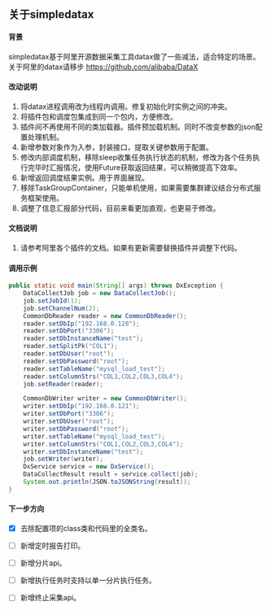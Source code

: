 ## 关于simpledatax
#### 背景
simpledatax基于阿里开源数据采集工具datax做了一些减法，适合特定的场景。关于阿里的datax请移步 https://github.com/alibaba/DataX  

#### 改动说明
1. 将datax进程调用改为线程内调用。修复初始化时实例之间的冲突。
2. 将插件包和调度包集成到同一个包内，方便修改。
3. 插件间不再使用不同的类加载器。插件预加载机制。同时不改变参数的json配置处理机制。
4. 新增参数对象作为入参，封装接口，提取关键参数用于配置。
5. 修改内部调度机制，移除sleep收集任务执行状态的机制，修改为各个任务执行完毕时汇报情况，使用Future获取返回结果，可以稍微提高下效率。
6. 新增返回调度结果实例。用于界面展现。
7. 移除TaskGroupContainer，只能单机使用，如果需要集群建议结合分布式服务框架使用。
8. 调整了信息汇报部分代码，目前来看更加直观，也更易于修改。

#### 文档说明
1. 请参考阿里各个插件的文档。如果有更新需要替换插件并调整下代码。

#### 调用示例
```java
public static void main(String[] args) throws DxException {
    DataCollectJob job = new DataCollectJob();
    job.setJobId(1);
    job.setChannelNum(2);
    CommonDbReader reader = new CommonDbReader();
    reader.setDbIp("192.168.0.120");
    reader.setDbPort("3306");
    reader.setDbInstanceName("test");
    reader.setSplitPk("COL1");
    reader.setDbUser("root");
    reader.setDbPassword("root");
    reader.setTableName("mysql_load_test");
    reader.setColumnStrs("COL1,COL2,COL3,COL4");
    job.setReader(reader);

    CommonDbWriter writer = new CommonDbWriter();
    writer.setDbIp("192.168.0.121");
    writer.setDbPort("3306");
    writer.setDbUser("root");
    writer.setDbPassword("root");
    writer.setTableName("mysql_load_test");
    writer.setColumnStrs("COL1,COL2,COL3,COL4");
    writer.setDbInstanceName("test");
    job.setWriter(writer);
    DxService service = new DxService();
    DataCollectResult result = service.collect(job);
    System.out.println(JSON.toJSONString(result));
}
```


#### 下一步方向
- [x] 去除配置项的class类和代码里的全类名。
- [ ] 新增定时报告打印。
- [ ] 新增分片api。
- [ ] 新增执行任务时支持以单一分片执行任务。
- [ ] 新增终止采集api。

